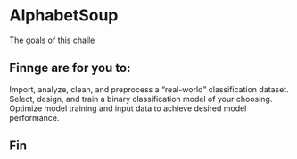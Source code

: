 # AlphabetSoup
 The goals of this challe
 
 ## Finnge are for you to:

Import, analyze, clean, and preprocess a “real-world” classification dataset.
Select, design, and train a binary classification model of your choosing.
Optimize model training and input data to achieve desired model performance.

## Fin
